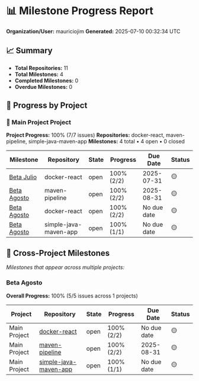 # 📊 Milestone Progress Report

**Organization/User:** mauriciojim
**Generated:** 2025-07-10 00:32:34 UTC

## 📈 Summary

- **Total Repositories:** 11
- **Total Milestones:** 4
- **Completed Milestones:** 0
- **Overdue Milestones:** 0

## 🎯 Progress by Project

### 🚀 Main Project Project

**Project Progress:** 100% (7/7 issues)
**Repositories:** docker-react, maven-pipeline, simple-java-maven-app
**Milestones:** 4 total • 4 open • 0 closed

| Milestone | Repository | State | Progress | Due Date | Status |
|-----------|------------|-------|----------|----------|--------|
| [Beta Julio](https://github.com/mauriciojim/docker-react/milestone/1) | docker-react | open | 100% (2/2) | 2025-07-31 | 🟡 |
| [Beta Agosto](https://github.com/mauriciojim/maven-pipeline/milestone/1) | maven-pipeline | open | 100% (2/2) | 2025-08-31 | 🟡 |
| [Beta Agosto](https://github.com/mauriciojim/docker-react/milestone/2) | docker-react | open | 100% (2/2) | No due date | 🟡 |
| [Beta Agosto](https://github.com/mauriciojim/simple-java-maven-app/milestone/1) | simple-java-maven-app | open | 100% (1/1) | No due date | 🟡 |

## 🔄 Cross-Project Milestones

*Milestones that appear across multiple projects:*

### Beta Agosto

**Overall Progress:** 100% (5/5 issues across 1 projects)

| Project | Repository | State | Progress | Due Date | Status |
|---------|------------|-------|----------|----------|--------|
| Main Project | [docker-react](https://github.com/mauriciojim/docker-react/milestone/2) | open | 100% (2/2) | No due date | 🟡 |
| Main Project | [maven-pipeline](https://github.com/mauriciojim/maven-pipeline/milestone/1) | open | 100% (2/2) | 2025-08-31 | 🟡 |
| Main Project | [simple-java-maven-app](https://github.com/mauriciojim/simple-java-maven-app/milestone/1) | open | 100% (1/1) | No due date | 🟡 |

